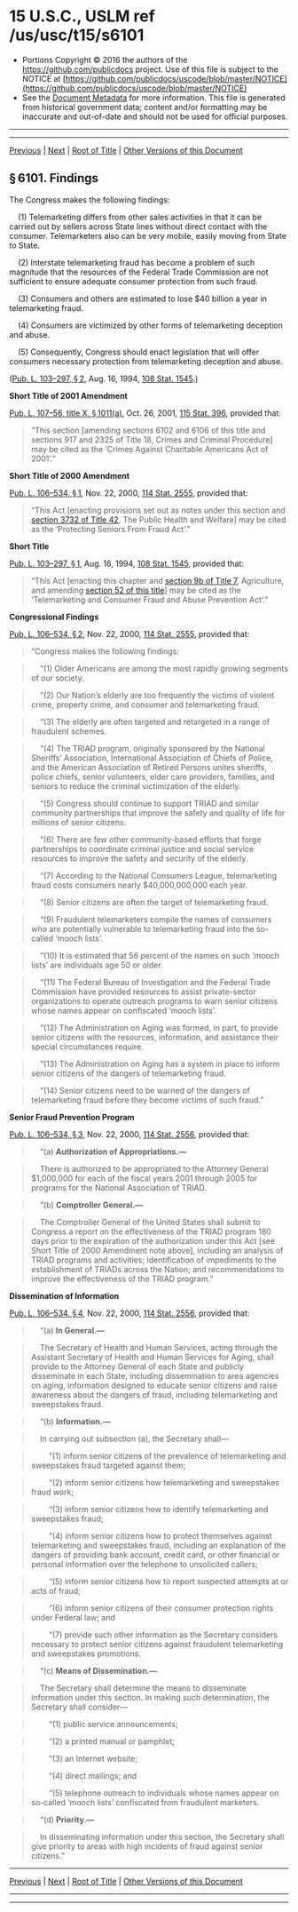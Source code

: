 ---
---

# 15 U.S.C., USLM ref /us/usc/t15/s6101

* Portions Copyright © 2016 the authors of the https://github.com/publicdocs project.
  Use of this file is subject to the NOTICE at [https://github.com/publicdocs/uscode/blob/master/NOTICE](https://github.com/publicdocs/uscode/blob/master/NOTICE)
* See the [Document Metadata](././../../../..//README.md) for more information.
  This file is generated from historical government data; content and/or formatting may be inaccurate and out-of-date and should not be used for official purposes.

----------
----------

[Previous](./../../../..//us/usc/t15/ch87/m__us_usc_t15_ch87.md) | [Next](./../../../..//us/usc/t15/ch87/m__us_usc_t15_s6102.md) | [Root of Title](./../../../../) | [Other Versions of this Document](https://publicdocs.github.io/go/links?ns=uslm&ref=%2Fus%2Fusc%2Ft15%2Fs6101)

## § 6101. Findings

The Congress makes the following findings:

    (1) Telemarketing differs from other sales activities in that it can be carried out by sellers across State lines without direct contact with the consumer. Telemarketers also can be very mobile, easily moving from State to State.

    (2) Interstate telemarketing fraud has become a problem of such magnitude that the resources of the Federal Trade Commission are not sufficient to ensure adequate consumer protection from such fraud.

    (3) Consumers and others are estimated to lose $40 billion a year in telemarketing fraud.

    (4) Consumers are victimized by other forms of telemarketing deception and abuse.

    (5) Consequently, Congress should enact legislation that will offer consumers necessary protection from telemarketing deception and abuse.

([Pub. L. 103–297, § 2][/us/pl/103/297/s2], Aug. 16, 1994, [108 Stat. 1545][/us/stat/108/1545].)

 __Short Title of 2001 Amendment__ 

[Pub. L. 107–56, title X, § 1011(a)][/us/pl/107/56/s1011/a], Oct. 26, 2001, [115 Stat. 396][/us/stat/115/396], provided that: 

> “This section \[amending sections 6102 and 6106 of this title and sections 917 and 2325 of Title 18, Crimes and Criminal Procedure\] may be cited as the ‘Crimes Against Charitable Americans Act of 2001’.”

 __Short Title of 2000 Amendment__ 

[Pub. L. 106–534, § 1][/us/pl/106/534/s1], Nov. 22, 2000, [114 Stat. 2555][/us/stat/114/2555], provided that: 

> “This Act \[enacting provisions set out as notes under this section and [section 3732 of Title 42][/us/usc/t42/s3732], The Public Health and Welfare\] may be cited as the ‘Protecting Seniors From Fraud Act’.”

 __Short Title__ 

[Pub. L. 103–297, § 1][/us/pl/103/297/s1], Aug. 16, 1994, [108 Stat. 1545][/us/stat/108/1545], provided that: 

> “This Act \[enacting this chapter and [section 9b of Title 7][/us/usc/t7/s9b], Agriculture, and amending [section 52 of this title][/us/usc/t15/s52]\] may be cited as the ‘Telemarketing and Consumer Fraud and Abuse Prevention Act’.”

 __Congressional Findings__ 

[Pub. L. 106–534, § 2][/us/pl/106/534/s2], Nov. 22, 2000, [114 Stat. 2555][/us/stat/114/2555], provided that: 

> “Congress makes the following findings:

>     “(1) Older Americans are among the most rapidly growing segments of our society.

>     “(2) Our Nation’s elderly are too frequently the victims of violent crime, property crime, and consumer and telemarketing fraud.

>     “(3) The elderly are often targeted and retargeted in a range of fraudulent schemes.

>     “(4) The TRIAD program, originally sponsored by the National Sheriffs’ Association, International Association of Chiefs of Police, and the American Association of Retired Persons unites sheriffs, police chiefs, senior volunteers, elder care providers, families, and seniors to reduce the criminal victimization of the elderly.

>     “(5) Congress should continue to support TRIAD and similar community partnerships that improve the safety and quality of life for millions of senior citizens.

>     “(6) There are few other community-based efforts that forge partnerships to coordinate criminal justice and social service resources to improve the safety and security of the elderly.

>     “(7) According to the National Consumers League, telemarketing fraud costs consumers nearly $40,000,000,000 each year.

>     “(8) Senior citizens are often the target of telemarketing fraud.

>     “(9) Fraudulent telemarketers compile the names of consumers who are potentially vulnerable to telemarketing fraud into the so-called ‘mooch lists’.

>     “(10) It is estimated that 56 percent of the names on such ‘mooch lists’ are individuals age 50 or older.

>     “(11) The Federal Bureau of Investigation and the Federal Trade Commission have provided resources to assist private-sector organizations to operate outreach programs to warn senior citizens whose names appear on confiscated ‘mooch lists’.

>     “(12) The Administration on Aging was formed, in part, to provide senior citizens with the resources, information, and assistance their special circumstances require.

>     “(13) The Administration on Aging has a system in place to inform senior citizens of the dangers of telemarketing fraud.

>     “(14) Senior citizens need to be warned of the dangers of telemarketing fraud before they become victims of such fraud.”

 __Senior Fraud Prevention Program__ 

[Pub. L. 106–534, § 3][/us/pl/106/534/s3], Nov. 22, 2000, [114 Stat. 2556][/us/stat/114/2556], provided that:

>     “(a) __Authorization of Appropriations.—__ 

>     There is authorized to be appropriated to the Attorney General $1,000,000 for each of the fiscal years 2001 through 2005 for programs for the National Association of TRIAD.

>     “(b) __Comptroller General.—__ 

>     The Comptroller General of the United States shall submit to Congress a report on the effectiveness of the TRIAD program 180 days prior to the expiration of the authorization under this Act \[see Short Title of 2000 Amendment note above\], including an analysis of TRIAD programs and activities; identification of impediments to the establishment of TRIADs across the Nation; and recommendations to improve the effectiveness of the TRIAD program.”

 __Dissemination of Information__ 

[Pub. L. 106–534, § 4][/us/pl/106/534/s4], Nov. 22, 2000, [114 Stat. 2556][/us/stat/114/2556], provided that:

>     “(a) __In General.—__ 

>     The Secretary of Health and Human Services, acting through the Assistant Secretary of Health and Human Services for Aging, shall provide to the Attorney General of each State and publicly disseminate in each State, including dissemination to area agencies on aging, information designed to educate senior citizens and raise awareness about the dangers of fraud, including telemarketing and sweepstakes fraud.

>     “(b) __Information.—__ 

>     In carrying out subsection (a), the Secretary shall—

>         “(1) inform senior citizens of the prevalence of telemarketing and sweepstakes fraud targeted against them;

>         “(2) inform senior citizens how telemarketing and sweepstakes fraud work;

>         “(3) inform senior citizens how to identify telemarketing and sweepstakes fraud;

>         “(4) inform senior citizens how to protect themselves against telemarketing and sweepstakes fraud, including an explanation of the dangers of providing bank account, credit card, or other financial or personal information over the telephone to unsolicited callers;

>         “(5) inform senior citizens how to report suspected attempts at or acts of fraud;

>         “(6) inform senior citizens of their consumer protection rights under Federal law; and

>         “(7) provide such other information as the Secretary considers necessary to protect senior citizens against fraudulent telemarketing and sweepstakes promotions.

>     “(c) __Means of Dissemination.—__ 

>     The Secretary shall determine the means to disseminate information under this section. In making such determination, the Secretary shall consider—

>         “(1) public service announcements;

>         “(2) a printed manual or pamphlet;

>         “(3) an Internet website;

>         “(4) direct mailings; and

>         “(5) telephone outreach to individuals whose names appear on so-called ‘mooch lists’ confiscated from fraudulent marketers.

>     “(d) __Priority.—__ 

>     In disseminating information under this section, the Secretary shall give priority to areas with high incidents of fraud against senior citizens.”

----------

[Previous](./../../../..//us/usc/t15/ch87/m__us_usc_t15_ch87.md) | [Next](./../../../..//us/usc/t15/ch87/m__us_usc_t15_s6102.md) | [Root of Title](./../../../../) | [Other Versions of this Document](https://publicdocs.github.io/go/links?ns=uslm&ref=%2Fus%2Fusc%2Ft15%2Fs6101)

----------
----------

[/us/pl/103/297/s2]: https://publicdocs.github.io/go/links?ns=uslm&ref=%2Fus%2Fpl%2F103%2F297%2Fs2
[/us/stat/108/1545]: https://publicdocs.github.io/go/links?ns=uslm&ref=%2Fus%2Fstat%2F108%2F1545
[/us/pl/107/56/s1011/a]: https://publicdocs.github.io/go/links?ns=uslm&ref=%2Fus%2Fpl%2F107%2F56%2Fs1011%2Fa
[/us/stat/115/396]: https://publicdocs.github.io/go/links?ns=uslm&ref=%2Fus%2Fstat%2F115%2F396
[/us/pl/106/534/s1]: https://publicdocs.github.io/go/links?ns=uslm&ref=%2Fus%2Fpl%2F106%2F534%2Fs1
[/us/stat/114/2555]: https://publicdocs.github.io/go/links?ns=uslm&ref=%2Fus%2Fstat%2F114%2F2555
[/us/usc/t42/s3732]: https://publicdocs.github.io/go/links?ns=uslm&ref=%2Fus%2Fusc%2Ft42%2Fs3732
[/us/pl/103/297/s1]: https://publicdocs.github.io/go/links?ns=uslm&ref=%2Fus%2Fpl%2F103%2F297%2Fs1
[/us/stat/108/1545]: https://publicdocs.github.io/go/links?ns=uslm&ref=%2Fus%2Fstat%2F108%2F1545
[/us/usc/t7/s9b]: https://publicdocs.github.io/go/links?ns=uslm&ref=%2Fus%2Fusc%2Ft7%2Fs9b
[/us/usc/t15/s52]: https://publicdocs.github.io/go/links?ns=uslm&ref=%2Fus%2Fusc%2Ft15%2Fs52
[/us/pl/106/534/s2]: https://publicdocs.github.io/go/links?ns=uslm&ref=%2Fus%2Fpl%2F106%2F534%2Fs2
[/us/stat/114/2555]: https://publicdocs.github.io/go/links?ns=uslm&ref=%2Fus%2Fstat%2F114%2F2555
[/us/pl/106/534/s3]: https://publicdocs.github.io/go/links?ns=uslm&ref=%2Fus%2Fpl%2F106%2F534%2Fs3
[/us/stat/114/2556]: https://publicdocs.github.io/go/links?ns=uslm&ref=%2Fus%2Fstat%2F114%2F2556
[/us/pl/106/534/s4]: https://publicdocs.github.io/go/links?ns=uslm&ref=%2Fus%2Fpl%2F106%2F534%2Fs4
[/us/stat/114/2556]: https://publicdocs.github.io/go/links?ns=uslm&ref=%2Fus%2Fstat%2F114%2F2556


